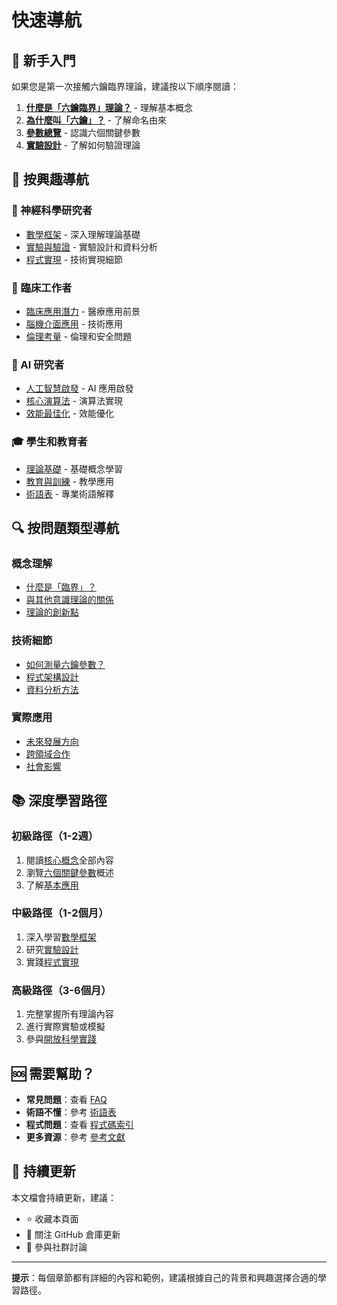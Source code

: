 # 快速導航

## 🚀 新手入門

如果您是第一次接觸六鑰臨界理論，建議按以下順序閱讀：

1. **[什麼是「六鑰臨界」理論？](core-concepts/q1-1.md)** - 理解基本概念
2. **[為什麼叫「六鑰」？](core-concepts/q1-2.md)** - 了解命名由來
3. **[參數總覽](six-keys/README.md)** - 認識六個關鍵參數
4. **[實驗設計](experiments/README.md)** - 了解如何驗證理論

## 🎯 按興趣導航

### 🧠 神經科學研究者
- [數學框架](mathematics/README.md) - 深入理解理論基礎
- [實驗與驗證](experiments/README.md) - 實驗設計和資料分析
- [程式實現](implementation/README.md) - 技術實現細節

### 🏥 臨床工作者
- [臨床應用潛力](applications/q5-1.md) - 醫療應用前景
- [腦機介面應用](applications/q5-2.md) - 技術應用
- [倫理考量](applications/q5-5.md) - 倫理和安全問題

### 🤖 AI 研究者
- [人工智慧啟發](applications/q5-4.md) - AI 應用啟發
- [核心演算法](implementation/q6-3.md) - 演算法實現
- [效能最佳化](implementation/q6-4.md) - 效能優化

### 🎓 學生和教育者
- [理論基礎](core-concepts/README.md) - 基礎概念學習
- [教育與訓練](applications/q5-3.md) - 教學應用
- [術語表](glossary.md) - 專業術語解釋

## 🔍 按問題類型導航

### 概念理解
- [什麼是「臨界」？](core-concepts/q1-3.md)
- [與其他意識理論的關係](core-concepts/q1-4.md)
- [理論的創新點](core-concepts/q1-5.md)

### 技術細節
- [如何測量六鑰參數？](experiments/q4-1.md)
- [程式架構設計](implementation/q6-2.md)
- [資料分析方法](experiments/q4-3.md)

### 實際應用
- [未來發展方向](applications/q5-6.md)
- [跨領域合作](applications/q5-8.md)
- [社會影響](applications/q5-10.md)

## 📚 深度學習路徑

### 初級路徑（1-2週）
1. 閱讀[核心概念](core-concepts/README.md)全部內容
2. 瀏覽[六個關鍵參數](six-keys/README.md)概述
3. 了解[基本應用](applications/README.md)

### 中級路徑（1-2個月）
1. 深入學習[數學框架](mathematics/README.md)
2. 研究[實驗設計](experiments/README.md)
3. 實踐[程式實現](implementation/README.md)

### 高級路徑（3-6個月）
1. 完整掌握所有理論內容
2. 進行實際實驗或模擬
3. 參與[開放科學實踐](applications/q5-7.md)

## 🆘 需要幫助？

- **常見問題**：查看 [FAQ](faq/README.md)
- **術語不懂**：參考 [術語表](glossary.md)
- **程式問題**：查看 [程式碼索引](code-index.md)
- **更多資源**：參考 [參考文獻](references.md)

## 🔄 持續更新

本文檔會持續更新，建議：
- ⭐ 收藏本頁面
- 🔔 關注 GitHub 倉庫更新
- 💬 參與社群討論

---

**提示**：每個章節都有詳細的內容和範例，建議根據自己的背景和興趣選擇合適的學習路徑。